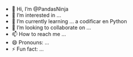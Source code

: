 - 👋 Hi, I’m @PandasNinja
- 👀 I’m interested in ...
- 🌱 I’m currently learning ... a codificar en Python
- 💞️ I’m looking to collaborate on ...
- 📫 How to reach me ...
- 😄 Pronouns: ...
- ⚡ Fun fact: ...

<!---
PandasNinja/PandasNinja is a ✨ special ✨ repository because its `README.md` (this file) appears on your GitHub profile.
You can click the Preview link to take a look at your changes.
--->
